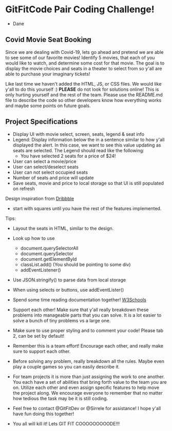 # GitFitCode Pair Coding Challenge!

* Dane 

## Covid Movie Seat Booking

Since we are dealing with Covid-19, lets go ahead and pretend we are able to see some of our favorite movies! Identify 5 movies, that each of you would like to watch, and determine some cost for that movie. The goal is to display the movie choices and seats in a theater to select from so y'all are able to purchase your imaginary tickets!

Like last time we haven't added the HTML, JS, or CSS files. We would like y'all to do this yourself :)  **PLEASE** do not look for solutions online! This is only hurting yourself and the rest of the team. Please use the README.md file to describe the code so other developers know how everything works and maybe some points on future goals.

## Project Specifications

- Display UI with movie select, screen, seats, legend & seat info
- Legend: Display information below the in a sentence similar to how y'all displayed the alert. In this case, we want to see this value updating as seats are selected. The Legend should read like the following:
  * You have selected 2 seats for a price of $24!
- User can select a movie/price
- User can select/deselect seats
- User can not select occupied seats
- Number of seats and price will update
- Save seats, movie and price to local storage so that UI is still populated on refresh

Design inspiration from [Dribbble](https://dribbble.com/shots/3628370-Movie-Seat-Booking)

- start with squares until you have the rest of the features implemented.

Tips:

- Layout the seats in HTML, similar to the design.
- Look up how to use
  * document.querySelectorAll
  * document.querySelector
  * document.getElementById
  * classList.add() (You should be pointing to some div)
  * addEventListener()
- Use JSON.stringify() to parse data from local storage
- When using selects or buttons, use addEventLister()
- Spend some time reading documentation together! [W3Schools](https://www.w3schools.com/jsref/dom_obj_all.asp)
- Support each other! Make sure that y'all really breakdown these problems into manageable parts that you can solve. It is a lot easier to solve a bunch of tiny problems vs a large one.

- Make sure to use proper styling and to comment your code! Please tab 2, can be set by default!

- Remember this is a team effort! Encourage each other, and really make sure to support each other.

- Before solving any problem, really breakdown all the rules. Maybe even play a couple games so you can easily describe it.

- For team projects it is more than just assigning the work to one another. You each have a set of abilities that bring forth
value to the team you are on. Utilize each other and even assign specific features to help move the project along. We encourage everyone to remember that no matter how tedious the task may be it is still coding.

- Feel free to contact @GitFitDev or @Sirrele for assistance! I hope y'all have fun doing this together!

- You all will kill it! Lets GIT FIT COOOOOOOOODE!!!